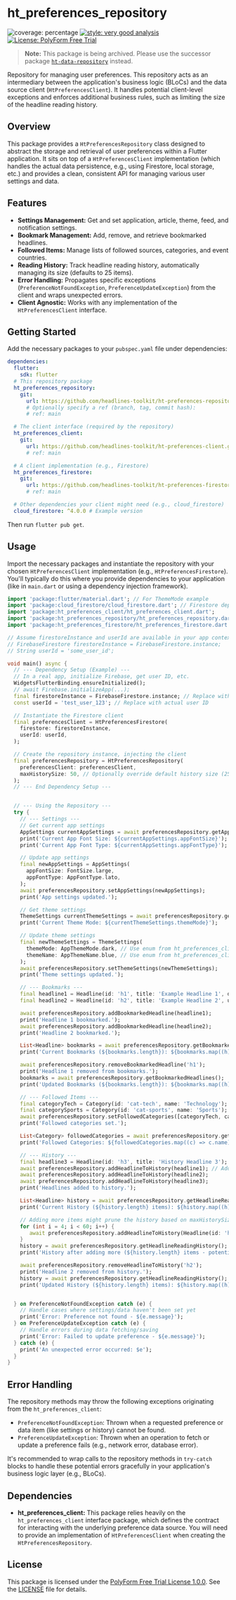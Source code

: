 # ht_preferences_repository

![coverage: percentage](https://img.shields.io/badge/coverage-92-green)
[![style: very good analysis](https://img.shields.io/badge/style-very_good_analysis-B22C89.svg)](https://pub.dev/packages/very_good_analysis) 
[![License: PolyForm Free Trial](https://img.shields.io/badge/License-PolyForm%20Free%20Trial-blue)](https://polyformproject.org/licenses/free-trial/1.0.0)

> **Note:** This package is being archived. Please use the successor package [`ht-data-repository`](https://github.com/headlines-toolkit/ht-data-repository) instead.

Repository for managing user preferences. This repository acts as an intermediary between the application's business logic (BLoCs) and the data source client (`HtPreferencesClient`). It handles potential client-level exceptions and enforces additional business rules, such as limiting the size of the headline reading history.

## Overview

This package provides a `HtPreferencesRepository` class designed to abstract the storage and retrieval of user preferences within a Flutter application. It sits on top of a `HtPreferencesClient` implementation (which handles the actual data persistence, e.g., using Firestore, local storage, etc.) and provides a clean, consistent API for managing various user settings and data.

## Features

*   **Settings Management:** Get and set application, article, theme, feed, and notification settings.
*   **Bookmark Management:** Add, remove, and retrieve bookmarked headlines.
*   **Followed Items:** Manage lists of followed sources, categories, and event countries.
*   **Reading History:** Track headline reading history, automatically managing its size (defaults to 25 items).
*   **Error Handling:** Propagates specific exceptions (`PreferenceNotFoundException`, `PreferenceUpdateException`) from the client and wraps unexpected errors.
*   **Client Agnostic:** Works with any implementation of the `HtPreferencesClient` interface.

## Getting Started

Add the necessary packages to your `pubspec.yaml` file under dependencies:

```yaml
dependencies:
  flutter:
    sdk: flutter
  # This repository package
  ht_preferences_repository:
    git:
      url: https://github.com/headlines-toolkit/ht-preferences-repository.git
      # Optionally specify a ref (branch, tag, commit hash):
      # ref: main

  # The client interface (required by the repository)
  ht_preferences_client:
    git:
      url: https://github.com/headlines-toolkit/ht-preferences-client.git
      # ref: main

  # A client implementation (e.g., Firestore)
  ht_preferences_firestore:
    git:
      url: https://github.com/headlines-toolkit/ht-preferences-firestore.git
      # ref: main

  # Other dependencies your client might need (e.g., cloud_firestore)
  cloud_firestore: ^4.0.0 # Example version
```

Then run `flutter pub get`.

## Usage

Import the necessary packages and instantiate the repository with your chosen `HtPreferencesClient` implementation (e.g., `HtPreferencesFirestore`). You'll typically do this where you provide dependencies to your application (like in `main.dart` or using a dependency injection framework).

```dart
import 'package:flutter/material.dart'; // For ThemeMode example
import 'package:cloud_firestore/cloud_firestore.dart'; // Firestore dependency
import 'package:ht_preferences_client/ht_preferences_client.dart';
import 'package:ht_preferences_repository/ht_preferences_repository.dart';
import 'package:ht_preferences_firestore/ht_preferences_firestore.dart'; // Import the client implementation

// Assume firestoreInstance and userId are available in your app context
// FirebaseFirestore firestoreInstance = FirebaseFirestore.instance;
// String userId = 'some_user_id';

void main() async {
  // --- Dependency Setup (Example) ---
  // In a real app, initialize Firebase, get user ID, etc.
  WidgetsFlutterBinding.ensureInitialized();
  // await Firebase.initializeApp(...);
  final firestoreInstance = FirebaseFirestore.instance; // Replace with your actual instance
  const userId = 'test_user_123'; // Replace with actual user ID

  // Instantiate the Firestore client
  final preferencesClient = HtPreferencesFirestore(
    firestore: firestoreInstance,
    userId: userId,
  );

  // Create the repository instance, injecting the client
  final preferencesRepository = HtPreferencesRepository(
    preferencesClient: preferencesClient,
    maxHistorySize: 50, // Optionally override default history size (25)
  );
  // --- End Dependency Setup ---


  // --- Using the Repository ---
  try {
    // --- Settings ---
    // Get current app settings
    AppSettings currentAppSettings = await preferencesRepository.getAppSettings();
    print('Current App Font Size: ${currentAppSettings.appFontSize}');
    print('Current App Font Type: ${currentAppSettings.appFontType}');

    // Update app settings
    final newAppSettings = AppSettings(
      appFontSize: FontSize.large,
      appFontType: AppFontType.lato,
    );
    await preferencesRepository.setAppSettings(newAppSettings);
    print('App settings updated.');

    // Get theme settings
    ThemeSettings currentThemeSettings = await preferencesRepository.getThemeSettings();
    print('Current Theme Mode: ${currentThemeSettings.themeMode}');

    // Update theme settings
    final newThemeSettings = ThemeSettings(
      themeMode: AppThemeMode.dark, // Use enum from ht_preferences_client
      themeName: AppThemeName.blue, // Use enum from ht_preferences_client
    );
    await preferencesRepository.setThemeSettings(newThemeSettings);
    print('Theme settings updated.');

    // --- Bookmarks ---
    final headline1 = Headline(id: 'h1', title: 'Example Headline 1', description: 'Desc 1');
    final headline2 = Headline(id: 'h2', title: 'Example Headline 2', url: 'http://example.com');

    await preferencesRepository.addBookmarkedHeadline(headline1);
    print('Headline 1 bookmarked.');
    await preferencesRepository.addBookmarkedHeadline(headline2);
    print('Headline 2 bookmarked.');

    List<Headline> bookmarks = await preferencesRepository.getBookmarkedHeadlines();
    print('Current Bookmarks (${bookmarks.length}): ${bookmarks.map((h) => h.title).toList()}');

    await preferencesRepository.removeBookmarkedHeadline('h1');
    print('Headline 1 removed from bookmarks.');
    bookmarks = await preferencesRepository.getBookmarkedHeadlines();
    print('Updated Bookmarks (${bookmarks.length}): ${bookmarks.map((h) => h.title).toList()}');

    // --- Followed Items ---
    final categoryTech = Category(id: 'cat-tech', name: 'Technology');
    final categorySports = Category(id: 'cat-sports', name: 'Sports');
    await preferencesRepository.setFollowedCategories([categoryTech, categorySports]);
    print('Followed categories set.');

    List<Category> followedCategories = await preferencesRepository.getFollowedCategories();
    print('Followed Categories: ${followedCategories.map((c) => c.name).toList()}');

    // --- History ---
    final headline3 = Headline(id: 'h3', title: 'History Headline 3');
    await preferencesRepository.addHeadlineToHistory(headline1); // Add h1 back for history
    await preferencesRepository.addHeadlineToHistory(headline2);
    await preferencesRepository.addHeadlineToHistory(headline3);
    print('Headlines added to history.');

    List<Headline> history = await preferencesRepository.getHeadlineReadingHistory();
    print('Current History (${history.length} items): ${history.map((h) => h.title).toList()}');

    // Adding more items might prune the history based on maxHistorySize
    for (int i = 4; i < 60; i++) {
       await preferencesRepository.addHeadlineToHistory(Headline(id: 'h$i', title: 'History Headline $i'));
    }
    history = await preferencesRepository.getHeadlineReadingHistory();
    print('History after adding more (${history.length} items - potentially pruned): ${history.map((h) => h.title).toList()}');

    await preferencesRepository.removeHeadlineToHistory('h2');
    print('Headline 2 removed from history.');
    history = await preferencesRepository.getHeadlineReadingHistory();
    print('Updated History (${history.length} items): ${history.map((h) => h.title).toList()}');


  } on PreferenceNotFoundException catch (e) {
    // Handle cases where settings/data haven't been set yet
    print('Error: Preference not found - ${e.message}');
  } on PreferenceUpdateException catch (e) {
    // Handle errors during data fetching/saving
    print('Error: Failed to update preference - ${e.message}');
  } catch (e) {
    print('An unexpected error occurred: $e');
  }
}
```

## Error Handling

The repository methods may throw the following exceptions originating from the `ht_preferences_client`:

*   `PreferenceNotFoundException`: Thrown when a requested preference or data item (like settings or history) cannot be found.
*   `PreferenceUpdateException`: Thrown when an operation to fetch or update a preference fails (e.g., network error, database error).

It's recommended to wrap calls to the repository methods in `try-catch` blocks to handle these potential errors gracefully in your application's business logic layer (e.g., BLoCs).

## Dependencies

*   **ht_preferences_client:** This package relies heavily on the `ht_preferences_client` interface package, which defines the contract for interacting with the underlying preference data source. You will need to provide an implementation of `HtPreferencesClient` when creating the `HtPreferencesRepository`.

## License

This package is licensed under the [PolyForm Free Trial License 1.0.0](LICENSE). See the [LICENSE](LICENSE) file for details.
